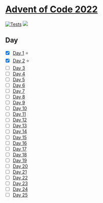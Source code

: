 # [Advent of Code 2022](https://adventofcode.com/2022)

[![Tests](https://github.com/neogeek/advent-of-code-2022/actions/workflows/test.workflow.yml/badge.svg)](https://github.com/neogeek/advent-of-code-2022/actions/workflows/test.workflow.yml)
![](https://img.shields.io/badge/advent%20of%20code%202022-4%E2%AD%90%EF%B8%8F-brightgreen)

## Day

- [x] [Day 1](days/day_01) ⭐️
- [x] [Day 2](days/day_02) ⭐️
- [ ] [Day 3](days/day_03)
- [ ] [Day 4](days/day_04)
- [ ] [Day 5](days/day_05)
- [ ] [Day 6](days/day_06)
- [ ] [Day 7](days/day_07)
- [ ] [Day 8](days/day_08)
- [ ] [Day 9](days/day_09)
- [ ] [Day 10](days/day_10)
- [ ] [Day 11](days/day_11)
- [ ] [Day 12](days/day_12)
- [ ] [Day 13](days/day_13)
- [ ] [Day 14](days/day_14)
- [ ] [Day 15](days/day_15)
- [ ] [Day 16](days/day_16)
- [ ] [Day 17](days/day_17)
- [ ] [Day 18](days/day_18)
- [ ] [Day 19](days/day_19)
- [ ] [Day 20](days/day_20)
- [ ] [Day 21](days/day_21)
- [ ] [Day 22](days/day_22)
- [ ] [Day 23](days/day_23)
- [ ] [Day 24](days/day_24)
- [ ] [Day 25](days/day_25)
